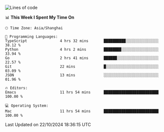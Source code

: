 <!--START_SECTION:waka-->
![Lines of code](https://img.shields.io/badge/From%20Hello%20World%20I%27ve%20Written-308.1%20thousand%20lines%20of%20code-blue)

📊 **This Week I Spent My Time On** 

```text
🕑︎ Time Zone: Asia/Shanghai

💬 Programming Languages: 
TypeScript               4 hrs 32 mins       ██████████░░░░░░░░░░░░░░░   38.12 % 
Python                   4 hrs 2 mins        ████████░░░░░░░░░░░░░░░░░   33.94 % 
Go                       2 hrs 41 mins       ██████░░░░░░░░░░░░░░░░░░░   22.57 % 
Git                      22 mins             █░░░░░░░░░░░░░░░░░░░░░░░░   03.09 % 
JSON                     13 mins             ░░░░░░░░░░░░░░░░░░░░░░░░░   01.96 % 

🔥 Editors: 
Emacs                    11 hrs 54 mins      █████████████████████████   100.00 % 

💻 Operating System: 
Mac                      11 hrs 54 mins      █████████████████████████   100.00 % 
```


 Last Updated on 22/10/2024 18:36:15 UTC
<!--END_SECTION:waka-->
